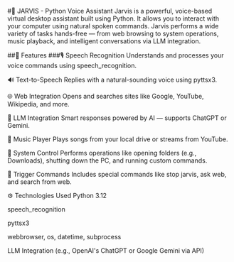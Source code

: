 #🧠 JARVIS - Python Voice Assistant
Jarvis is a powerful, voice-based virtual desktop assistant built using Python. It allows you to interact with your computer using natural spoken commands. Jarvis performs a wide variety of tasks hands-free — from web browsing to system operations, music playback, and intelligent conversations via LLM integration.

##📌 Features
###🎙️ Speech Recognition
Understands and processes your voice commands using speech_recognition.

🔊 Text-to-Speech
Replies with a natural-sounding voice using pyttsx3.

🌐 Web Integration
Opens and searches sites like Google, YouTube, Wikipedia, and more.

🧠 LLM Integration
Smart responses powered by AI — supports ChatGPT or Gemini.

🎵 Music Player
Plays songs from your local drive or streams from YouTube.

📁 System Control
Performs operations like opening folders (e.g., Downloads), shutting down the PC, and running custom commands.

🔐 Trigger Commands
Includes special commands like stop jarvis, ask web, and search from web.

⚙️ Technologies Used
Python 3.12

speech_recognition

pyttsx3

webbrowser, os, datetime, subprocess

LLM Integration (e.g., OpenAI's ChatGPT or Google Gemini via API)
